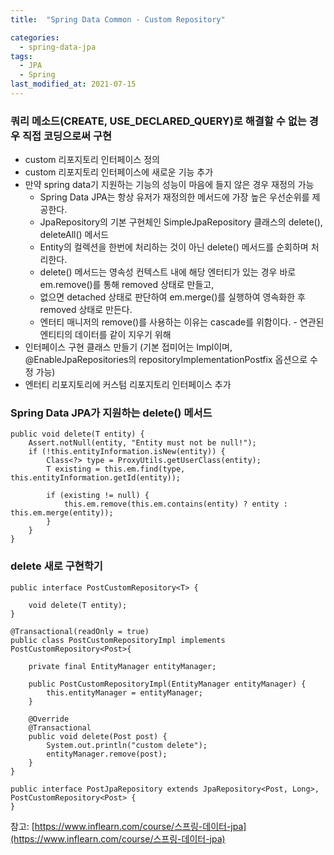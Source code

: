 ```yaml
---
title:  "Spring Data Common - Custom Repository"

categories:
  - spring-data-jpa
tags:
  - JPA
  - Spring
last_modified_at: 2021-07-15
---
```


### 쿼리 메소드(CREATE, USE_DECLARED_QUERY)로 해결할 수 없는 경우 직접 코딩으로써 구현
* custom 리포지토리 인터페이스 정의 
* custom 리포지토리 인터페이스에 새로운 기능 추가
* 만약 spring data기 지원하는 기능의 성능이 마음에 들지 않은 경우 재정의 가능
  * Spring Data JPA는 항상 유저가 재정의한 메서드에 가장 높은 우선순위를 제공한다.
  * JpaRepository의 기본 구현체인 SimpleJpaRepository 클래스의 delete(), deleteAll() 메서드
  * Entity의 컬렉션을 한번에 처리하는 것이 아닌 delete() 메서드를 순회하며 처리한다.
  * delete() 메서드는 영속성 컨텍스트 내에 해당 엔터티가 있는 경우 바로 em.remove()를 통해 removed 상태로 만들고,
  * 없으면 detached 상태로 판단하여 em.merge()를 실행하여 영속화한 후 removed 상태로 만든다.
  * 엔터티 매니저의 remove()를 사용하는 이유는 cascade를 위함이다. - 연관된 엔티티의 데이터를 같이 지우기 위해
* 인터페이스 구현 클래스 만들기 (기본 접미어는 Impl이며, @EnableJpaRepositories의 repositoryImplementationPostfix 옵션으로 수정 가능)
* 엔터티 리포지토리에 커스텀 리포지토리 인터페이스 추가

### Spring Data JPA가 지원하는 delete() 메서드
~~~
public void delete(T entity) {
    Assert.notNull(entity, "Entity must not be null!");
    if (!this.entityInformation.isNew(entity)) {
        Class<?> type = ProxyUtils.getUserClass(entity);
        T existing = this.em.find(type, this.entityInformation.getId(entity));
        
        if (existing != null) {
            this.em.remove(this.em.contains(entity) ? entity : this.em.merge(entity));
        }
    }
}
~~~

### delete 새로 구현학기
~~~
public interface PostCustomRepository<T> {
  
    void delete(T entity);
}
~~~
~~~
@Transactional(readOnly = true)
public class PostCustomRepositoryImpl implements PostCustomRepository<Post>{

    private final EntityManager entityManager;

    public PostCustomRepositoryImpl(EntityManager entityManager) {
        this.entityManager = entityManager;
    }

    @Override
    @Transactional
    public void delete(Post post) {
        System.out.println("custom delete");
        entityManager.remove(post);
    }
}
~~~
~~~
public interface PostJpaRepository extends JpaRepository<Post, Long>, PostCustomRepository<Post> {
}
~~~

참고: [https://www.inflearn.com/course/스프링-데이터-jpa](https://www.inflearn.com/course/스프링-데이터-jpa)